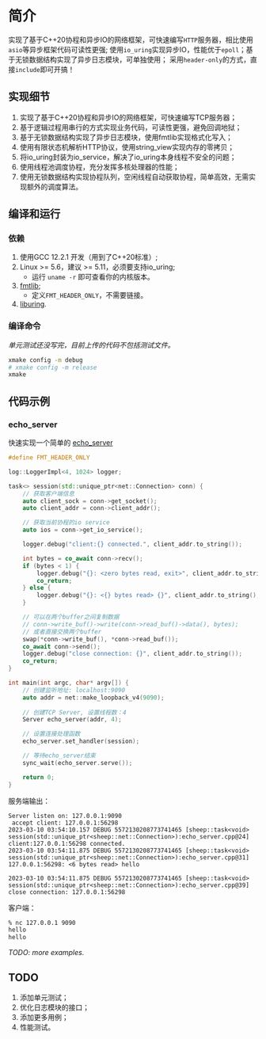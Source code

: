# 简介

实现了基于C++20协程和异步IO的网络框架，可快速编写`HTTP`服务器，相比使用`asio`等异步框架代码可读性更强;
使用`io_uring`实现异步IO，性能优于`epoll`；基于无锁数据结构实现了异步日志模块，可单独使用；
采用`header-only`的方式，直接`include`即可开搞！


## 实现细节

1. 实现了基于C++20协程和异步IO的网络框架，可快速编写TCP服务器；
2. 基于逻辑过程用串行的方式实现业务代码，可读性更强，避免回调地狱；
3. 基于无锁数据结构实现了异步日志模块，使用fmtlib实现格式化写入；
4. 使用有限状态机解析HTTP协议，使用string_view实现内存的零拷贝；
5. 将io_uring封装为io_service，解决了io_uring本身线程不安全的问题；
6. 使用线程池调度协程，充分发挥多核处理器的性能；
7. 使用无锁数据结构实现协程队列，空闲线程自动获取协程，简单高效，无需实现额外的调度算法。

## 编译和运行

### 依赖

1. 使用GCC 12.2.1 开发（用到了C++20标准）;
2. Linux >= 5.6，建议 >= 5.11，必须要支持io_uring;
    - 运行 `uname -r` 即可查看你的内核版本。
3. [fmtlib](https://github.com/fmtlib/fmt);
    - 定义`FMT_HEADER_ONLY`，不需要链接。
4. [liburing](https://github.com/axboe/liburing).

### 编译命令

*单元测试还没写完，目前上传的代码不包括测试文件。*
```bash
xmake config -m debug 
# xmake config -m release
xmake
```

## 代码示例


### echo_server

快速实现一个简单的 [echo_server](./examples/echo_server.cpp)

```cpp
#define FMT_HEADER_ONLY

log::LoggerImpl<4, 1024> logger;

task<> session(std::unique_ptr<net::Connection> conn) {
    // 获取客户端信息
    auto client_sock = conn->get_socket();
    auto client_addr = conn->client_addr();

    // 获取当前协程的io service
    auto ios = conn->get_io_service();

    logger.debug("client:{} connected.", client_addr.to_string());

    int bytes = co_await conn->recv();
    if (bytes < 1) {
        logger.debug("{}: <zero bytes read, exit>", client_addr.to_string());
        co_return;
    } else {
        logger.debug("{}: <{} bytes read> {}", client_addr.to_string(), bytes, conn->read_buf()->to_string());
    }

    // 可以在两个buffer之间复制数据
    // conn->write_buf()->write(conn->read_buf()->data(), bytes);
    // 或者直接交换两个buffer
    swap(*conn->write_buf(), *conn->read_buf());
    co_await conn->send();
    logger.debug("close connection: {}", client_addr.to_string());
    co_return;
}

int main(int argc, char* argv[]) {
    // 创建监听地址: localhost:9090
    auto addr = net::make_loopback_v4(9090);
    
    // 创建TCP Server, 设置线程数：4
    Server echo_server(addr, 4);

    // 设置连接处理函数
    echo_server.set_handler(session);

    // 等待echo_server结束
    sync_wait(echo_server.serve());

    return 0;
}
```

服务端输出：

```
Server listen on: 127.0.0.1:9090
 accept client: 127.0.0.1:56298
2023-03-10 03:54:10.157 DEBUG 5572130208773741465 [sheep::task<void> session(std::unique_ptr<sheep::net::Connection>):echo_server.cpp@24] client:127.0.0.1:56298 connected.
2023-03-10 03:54:11.875 DEBUG 5572130208773741465 [sheep::task<void> session(std::unique_ptr<sheep::net::Connection>):echo_server.cpp@31] 127.0.0.1:56298: <6 bytes read> hello

2023-03-10 03:54:11.875 DEBUG 5572130208773741465 [sheep::task<void> session(std::unique_ptr<sheep::net::Connection>):echo_server.cpp@39] close connection: 127.0.0.1:56298
```

客户端：

```bash
% nc 127.0.0.1 9090
hello
hello
```

*TODO: more examples.*

## TODO

1. 添加单元测试；
2. 优化日志模块的接口；
3. 添加更多用例；
4. 性能测试。